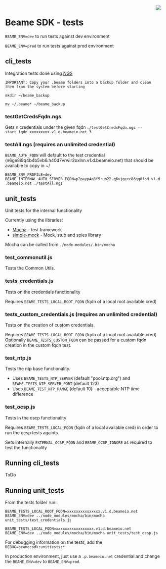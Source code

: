 <img align="right" src="../img/beame.png">

# Beame SDK - tests

`BEAME_ENV=dev` to run tests against dev environment

`BEAME_ENV=prod` to run tests against prod environment

## cli_tests

Integration tests done using [NGS](https://github.com/ngs-lang/ngs)

`IMPORTANT: Copy your .beame folders into a backup folder and clean them from the system before starting`

`mkdir ~/beame_backup`

`mv ~/.beame* ~/beame_backup` 


### testGetCredsFqdn.ngs
Gets n credentials under the given fqdn
`./testGetCredsFqdn.ngs --start_fqdn xxxxxxxxx.v1.d.beameio.net 3`

### testAll.ngs (requires an unlimited credential)
`BEAME_AUTH_FQDN` will default to the test credential (n6ge8i9q4b4b5vb6.h40d7vrwir2oxlnn.v1.d.beameio.net) that should be available to copy in ~/ 

`BEAME_ENV_PROFILE=dev BEAME_INTERNAL_AUTH_SERVER_FQDN=p2payp4q8f5ruo22.q6ujqecc83gg6fod.v1.d.beameio.net ./testAll.ngs`

## unit_tests

Unit tests for the internal functionality

Currently using the libraries:
-   [Mocha](https://mochajs.org/) - test framework
-   [simple-mock](https://github.com/jupiter/simple-mock) - Mock, stub and spies library

Mocha can be called from `./node-modules/.bin/mocha`

### test_commonutil.js
Tests the Common Utils.

### tests_credentials.js
Tests on the credentials functionality

Requires `BEAME_TESTS_LOCAL_ROOT_FQDN` (fqdn of a local root available cred)

### tests_custom_credentials.js (requires an unlimited credential)
Tests on the creation of custom credentials.

Requires `BEAME_TESTS_LOCAL_ROOT_FQDN` (fqdn of a local root available cred)
Optionally `BEAME_TESTS_CUSTOM_FQDN` can be passed for a custom fqdn creation in the custom fqdn test.

### test_ntp.js
Tests the ntp base functionality.

* Uses `BEAME_TESTS_NTP_SERVER` (default "pool.ntp.org") and `BEAME_TESTS_NTP_SERVER_PORT` (default 123)
* Uses `BEAME_TEST_NTP_RANGE` (default 10) - acceptable NTP time difference

### test_ocsp.js
Tests in the oscp functionality

Requires `BEAME_TESTS_LOCAL_FQDN` (fqdn of a local available cred) in order to run the ocsp tests againts.

Sets internally `EXTERNAL_OCSP_FQDN` and `BEAME_OCSP_IGNORE` as required to test the functionality

## Running cli_tests
ToDo

## Running unit_tests

From the tests folder run:

`BEAME_TESTS_LOCAL_ROOT_FQDN=xxxxxxxxxxxxxxx.v1.d.beameio.net BEAME_ENV=dev ../node_modules/mocha/bin/mocha unit_tests/test_credentials.js`

`BEAME_TESTS_LOCAL_FQDN=xxxxxxxxxxxxxxxxx.v1.d.beameio.net BEAME_ENV=dev ../node_modules/mocha/bin/mocha unit_tests/test_ocsp.js`


For debugging information on the tests, add the `DEBUG=beame:sdk:unittests:*`

In production environment, just use a `.p.beameio.net` credential and change the `BEAME_ENV=dev` to `BEAME_ENV=prod`.

